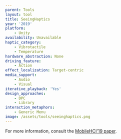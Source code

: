 ```yaml
---
parent: Tools
layout: tool
title: SeeingHaptics
year: '2019'
platform:
    - Unity
availability: Unavailable
haptic_category:
    - Vibrotactile
    - Temperature
hardware_abstraction: None
driving_feature:
    - Action
effect_localization: Target-centric
media_support:
    - Audio
    - Visual
iterative_playback: 'Yes'
design_approaches:
    - DPC
    - Library
interaction_metaphors:
    - Generic Menu
image: /assets/tools/seeinghaptics.png
---
```

For more information, consult the [MobileHCI'19 paper](https://doi.org/10.1145/3338286.3340112).
